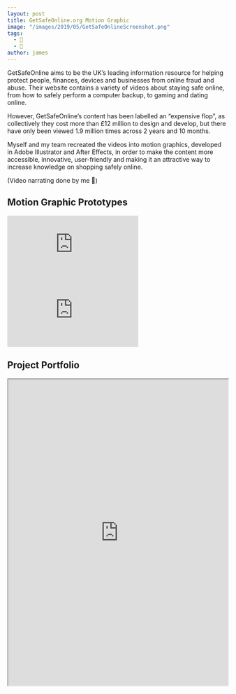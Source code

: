 ```yaml
---
layout: post
title: GetSafeOnline.org Motion Graphic
image: "/images/2019/05/GetSafeOnlineScreenshot.png"
tags:
  - 📼
  - 🎨
author: james
---
```

GetSafeOnline aims to be the UK’s leading information resource for helping protect people, finances, devices and businesses from online fraud and abuse. Their website contains a variety of videos about staying safe online, from how to safely perform a computer backup, to gaming and dating online.

However, GetSafeOnline’s content has been labelled an “expensive flop”, as collectively they cost more than £12 million to design and develop, but there have only been viewed 1.9 million times across 2 years and 10 months.

Myself and my team recreated the videos into motion graphics, developed in Adobe Illustrator and After Effects, in order to make the content more accessible, innovative, user-friendly and making it an attractive way to increase knowledge on shopping safely online.

(Video narrating done by me 😬)

## Motion Graphic Prototypes

<div class='embed-container'><iframe src='https://www.youtube.com/embed/zAKLM2uOVB0?autoplay=0&loop=1' frameborder='0' allowfullscreen></iframe></div>

<div class='embed-container'><iframe src='https://www.youtube.com/embed/NG_lLFoceBQ?autoplay=0&loop=1' frameborder='0' allowfullscreen></iframe></div>

## Project Portfolio

<iframe src="https://drive.google.com/file/d/1-2_eNzvcfURHuDNI03cKCP99Vf-XY_AW/preview" width="100%" height="700"></iframe>
